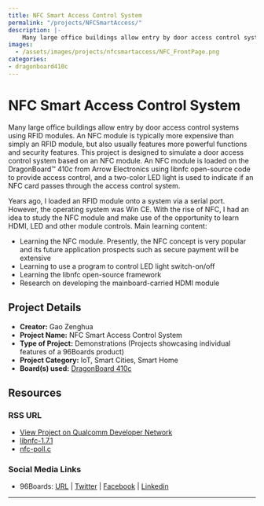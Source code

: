 ```yaml
---
title: NFC Smart Access Control System
permalink: "/projects/NFCSmartAccess/"
description: |-
    Many large office buildings allow entry by door access control systems using RFID modules. An NFC module is typically more expensive than simply an RFID module, but also usually features more powerful functions and security features. This project is designed to simulate a door access control system based on an NFC module. An NFC module is loaded on the DragonBoard™ 410c from Arrow Electronics using libnfc open-source code to provide access control, and a two-color LED light is used to indicate if an NFC card passes through the access control system.
images:
  - /assets/images/projects/nfcsmartaccess/NFC_FrontPage.png
categories:
- dragonboard410c
---
```

# NFC Smart Access Control System

Many large office buildings allow entry by door access control systems using RFID modules. An NFC module is typically more expensive than simply an RFID module, but also usually features more powerful functions and security features. This project is designed to simulate a door access control system based on an NFC module. An NFC module is loaded on the DragonBoard™ 410c from Arrow Electronics using libnfc open-source code to provide access control, and a two-color LED light is used to indicate if an NFC card passes through the access control system.

Years ago, I loaded an RFID module onto a system via a serial port. However, the operating system was Win CE. With the rise of NFC, I had an idea to study the NFC module and make use of the opportunity to learn HDMI, LED and other module controls. Main learning content:

- Learning the NFC module. Presently, the NFC concept is very popular and its future application prospects such as secure payment will be extensive
- Learning to use a program to control LED light switch-on/off
- Learning the libnfc open-source framework
- Research on developing the mainboard-carried HDMI module

## Project Details

- **Creator:** Gao Zenghua
- **Project Name:** NFC Smart Access Control System
- **Type of Project:** Demonstrations (Projects showcasing individual features of a 96Boards product)
- **Project Category:** IoT, Smart Cities, Smart Home
- **Board(s) used:** [DragonBoard 410c](https://www.96boards.org/product/dragonboard410c/)

## Resources

### RSS URL

- [View Project on Qualcomm Developer Network](https://developer.qualcomm.com/project/nfc-smart-access-control-system)
- [libnfc-1.7.1](http://nfc-tools.org/index.php?title=Libnfc#Debian_.2F_Ubuntu)
- [nfc-poll.c](https://github.com/nfc-tools/libnfc/tree/master/examples)

### Social Media Links

- 96Boards: [URL](https://www.96boards.org/) &#124; [Twitter](https://twitter.com/96boards) &#124; [Facebook](https://www.facebook.com/96Boards) &#124; [Linkedin](https://www.linkedin.com/company/{{site.linkedin_username}}/)


***
